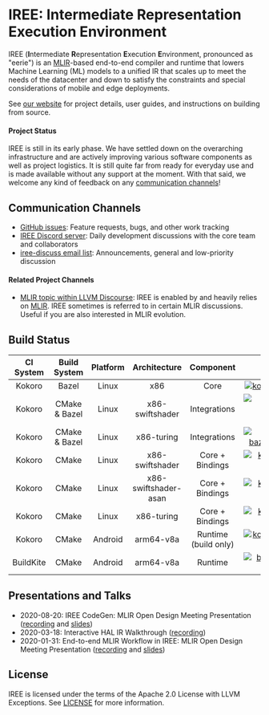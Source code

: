 # IREE: Intermediate Representation Execution Environment

IREE (**I**ntermediate **R**epresentation **E**xecution **E**nvironment,
pronounced as "eerie") is an [MLIR](https://mlir.llvm.org/)-based end-to-end
compiler and runtime that lowers Machine Learning (ML) models to a unified IR
that scales up to meet the needs of the datacenter and down to satisfy the
constraints and special considerations of mobile and edge deployments.

See [our website](https://google.github.io/iree/) for project details, user
guides, and instructions on building from source.

#### Project Status

IREE is still in its early phase. We have settled down on the overarching
infrastructure and are actively improving various software components as well as
project logistics. It is still quite far from ready for everyday use and is made
available without any support at the moment. With that said, we welcome any kind
of feedback on any [communication channels](#communication-channels)!

## Communication Channels

*   [GitHub issues](https://github.com/google/iree/issues): Feature requests,
    bugs, and other work tracking
*   [IREE Discord server](https://discord.gg/26P4xW4): Daily development
    discussions with the core team and collaborators
*   [iree-discuss email list](https://groups.google.com/forum/#!forum/iree-discuss):
    Announcements, general and low-priority discussion

#### Related Project Channels

*   [MLIR topic within LLVM Discourse](https://llvm.discourse.group/c/llvm-project/mlir/31):
    IREE is enabled by and heavily relies on [MLIR](https://mlir.llvm.org). IREE
    sometimes is referred to in certain MLIR discussions. Useful if you are also
    interested in MLIR evolution.

## Build Status

CI System | Build System  | Platform | Architecture    | Component            | Status
:-------: | :-----------: | :------: | :-------------: | :------------------: | :----:
Kokoro    | Bazel         | Linux    | x86             | Core                 | [![kokoro_status_bazel_linux_x86_core](https://storage.googleapis.com/iree-oss-build-badges/bazel/linux/x86-swiftshader/core/main_status.svg)](https://storage.googleapis.com/iree-oss-build-badges/bazel/linux/x86-swiftshader/core/main_result.html)
Kokoro    | CMake & Bazel | Linux    | x86-swiftshader | Integrations         | [![kokoro_status_cmake-bazel_linux_x86-swiftshader_integrations](https://storage.googleapis.com/iree-oss-build-badges/cmake_bazel/linux/x86-swiftshader/main_status.svg)](https://storage.googleapis.com/iree-oss-build-badges/cmake_bazel/linux/x86-swiftshader/main_result.html)
Kokoro    | CMake & Bazel | Linux    | x86-turing      | Integrations         | [![kokoro_status_cmake-bazel_linux_x86-turing_integrations](https://storage.googleapis.com/iree-oss-build-badges/cmake_bazel/linux/x86-turing/main_status.svg)](https://storage.googleapis.com/iree-oss-build-badges/cmake_bazel/linux/x86-turing/main_result.html)
Kokoro    | CMake         | Linux    | x86-swiftshader | Core + Bindings      | [![kokoro_status_cmake_linux_x86-swiftshader](https://storage.googleapis.com/iree-oss-build-badges/cmake/linux/x86-swiftshader/main_status.svg)](https://storage.googleapis.com/iree-oss-build-badges/cmake/linux/x86-swiftshader/main_result.html)
Kokoro    | CMake         | Linux    | x86-swiftshader-asan | Core + Bindings      | [![kokoro_status_cmake_linux_x86-swiftshader-asan](https://storage.googleapis.com/iree-oss-build-badges/cmake/linux/x86-swiftshader-asan/main_status.svg)](https://storage.googleapis.com/iree-oss-build-badges/cmake/linux/x86-swiftshader-asan/main_result.html)
Kokoro    | CMake         | Linux    | x86-turing      | Core + Bindings      | [![kokoro_status_cmake_linux_x86-turing](https://storage.googleapis.com/iree-oss-build-badges/cmake/linux/x86-turing/main_status.svg)](https://storage.googleapis.com/iree-oss-build-badges/cmake/linux/x86-turing/main_result.html)
Kokoro    | CMake         | Android  | arm64-v8a       | Runtime (build only) | [![kokoro_status_cmake_android_arm64-v8a](https://storage.googleapis.com/iree-oss-build-badges/cmake/android/arm64-v8a/main_status.svg)](https://storage.googleapis.com/iree-oss-build-badges/cmake/android/arm64-v8a/main_result.html)
BuildKite | CMake         | Android  | arm64-v8a       | Runtime              | [![buildkite-status-cmake-android-arm](https://badge.buildkite.com/a73df0ba9f4aa132650dd6676bc1e6c20d3d99ed6b24db2179.svg?branch=main)](https://buildkite.com/iree/iree-android-arm64-v8a/builds?branch=main)

## Presentations and Talks

*   2020-08-20: IREE CodeGen: MLIR Open Design Meeting Presentation
    ([recording](https://drive.google.com/file/d/1325zKXnNIXGw3cdWrDWJ1-bp952wvC6W/view?usp=sharing)
    and
    [slides](https://docs.google.com/presentation/d/1NetHjKAOYg49KixY5tELqFp6Zr2v8_ujGzWZ_3xvqC8/edit))
*   2020-03-18: Interactive HAL IR Walkthrough
    ([recording](https://drive.google.com/file/d/1_sWDgAPDfrGQZdxAapSA90AD1jVfhp-f/view?usp=sharing))
*   2020-01-31: End-to-end MLIR Workflow in IREE: MLIR Open Design Meeting Presentation
    ([recording](https://drive.google.com/open?id=1os9FaPodPI59uj7JJI3aXnTzkuttuVkR)
    and
    [slides](https://drive.google.com/open?id=1RCQ4ZPQFK9cVgu3IH1e5xbrBcqy7d_cEZ578j84OvYI))

## License

IREE is licensed under the terms of the Apache 2.0 License with LLVM Exceptions.
See [LICENSE](LICENSE) for more information.
